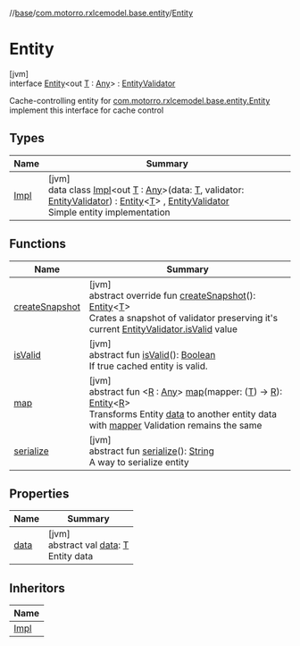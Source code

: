 //[base](../../../index.md)/[com.motorro.rxlcemodel.base.entity](../index.md)/[Entity](index.md)

# Entity

[jvm]\
interface [Entity](index.md)&lt;out [T](index.md) : [Any](https://kotlinlang.org/api/latest/jvm/stdlib/kotlin/-any/index.html)&gt; : [EntityValidator](../-entity-validator/index.md)

Cache-controlling entity for [com.motorro.rxlcemodel.base.entity.Entity](index.md) implement this interface for cache control

## Types

| Name | Summary |
|---|---|
| [Impl](-impl/index.md) | [jvm]<br>data class [Impl](-impl/index.md)&lt;out [T](-impl/index.md) : [Any](https://kotlinlang.org/api/latest/jvm/stdlib/kotlin/-any/index.html)&gt;(data: [T](-impl/index.md), validator: [EntityValidator](../-entity-validator/index.md)) : [Entity](index.md)&lt;[T](-impl/index.md)&gt; , [EntityValidator](../-entity-validator/index.md)<br>Simple entity implementation |

## Functions

| Name | Summary |
|---|---|
| [createSnapshot](create-snapshot.md) | [jvm]<br>abstract override fun [createSnapshot](create-snapshot.md)(): [Entity](index.md)&lt;[T](index.md)&gt;<br>Crates a snapshot of validator preserving it's current [EntityValidator.isValid](../-entity-validator/is-valid.md) value |
| [isValid](../-entity-validator/is-valid.md) | [jvm]<br>abstract fun [isValid](../-entity-validator/is-valid.md)(): [Boolean](https://kotlinlang.org/api/latest/jvm/stdlib/kotlin/-boolean/index.html)<br>If true cached entity is valid. |
| [map](map.md) | [jvm]<br>abstract fun &lt;[R](map.md) : [Any](https://kotlinlang.org/api/latest/jvm/stdlib/kotlin/-any/index.html)&gt; [map](map.md)(mapper: ([T](index.md)) -&gt; [R](map.md)): [Entity](index.md)&lt;[R](map.md)&gt;<br>Transforms Entity [data](data.md) to another entity data with [mapper](map.md) Validation remains the same |
| [serialize](../-entity-validator/serialize.md) | [jvm]<br>abstract fun [serialize](../-entity-validator/serialize.md)(): [String](https://kotlinlang.org/api/latest/jvm/stdlib/kotlin/-string/index.html)<br>A way to serialize entity |

## Properties

| Name | Summary |
|---|---|
| [data](data.md) | [jvm]<br>abstract val [data](data.md): [T](index.md)<br>Entity data |

## Inheritors

| Name |
|---|
| [Impl](-impl/index.md) |
